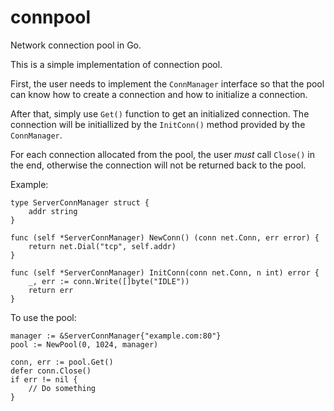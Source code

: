 connpool
========

Network connection pool in Go.

This is a simple implementation of connection pool.

First, the user needs to implement the ``ConnManager`` interface so that
the pool can know how to create a connection and how to initialize
a connection.

After that, simply use ``Get()`` function to get an initialized connection.
The connection will be initiallized by the ``InitConn()``
method provided by the ``ConnManager``.

For each connection allocated from the pool, the user *must* call ``Close()``
in the end, otherwise the connection will not be returned back to the pool.

Example:

	type ServerConnManager struct {
		addr string
	}

	func (self *ServerConnManager) NewConn() (conn net.Conn, err error) {
		return net.Dial("tcp", self.addr)
	}

	func (self *ServerConnManager) InitConn(conn net.Conn, n int) error {
		_, err := conn.Write([]byte("IDLE"))
		return err
	}

To use the pool:

	manager := &ServerConnManager{"example.com:80"}
	pool := NewPool(0, 1024, manager)

	conn, err := pool.Get()
	defer conn.Close()
	if err != nil {
		// Do something
	}



